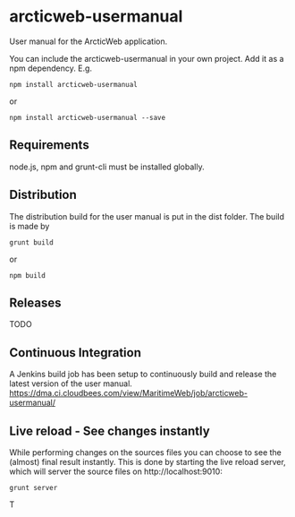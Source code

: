 # arcticweb-usermanual
User manual for the ArcticWeb application.

You can include the arcticweb-usermanual in your own project. Add it as a npm dependency. E.g.

```
npm install arcticweb-usermanual
```
or
```
npm install arcticweb-usermanual --save
```

## Requirements
node.js, npm and grunt-cli must be installed globally.

## Distribution
The distribution build for the user manual is put in the dist folder. The build is made by
```
grunt build
```
or
```
npm build
```

## Releases
 TODO

## Continuous Integration
A Jenkins build job has been setup to continuously build and release the latest version of the user manual.
https://dma.ci.cloudbees.com/view/MaritimeWeb/job/arcticweb-usermanual/



## Live reload - See changes instantly
While performing changes on the sources files you can choose to see the (almost) final result instantly.
This is done by starting the live reload server, which will server the source files on http://localhost:9010:
```
grunt server
```
T
